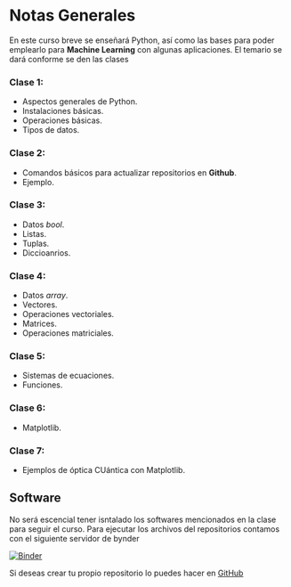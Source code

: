 # Notas Generales

En este curso breve se enseñará Python, así como las bases para poder emplearlo para **Machine Learning** con algunas aplicaciones.
El temario se dará conforme se den las clases

### **Clase 1:**
- Aspectos generales de Python.
- Instalaciones básicas.
- Operaciones básicas.
- Tipos de datos.

### **Clase 2:**
- Comandos básicos para actualizar repositorios en **Github**.
- Ejemplo.

### **Clase 3:**
- Datos *bool*.
- Listas.
- Tuplas.
- Diccioanrios.

### **Clase 4:**
- Datos *array*.
- Vectores.
- Operaciones vectoriales.
- Matrices.
- Operaciones matriciales.

### **Clase 5:**
- Sistemas de ecuaciones.
- Funciones.

### **Clase 6:**
- Matplotlib.

### **Clase 7:**
- Ejemplos de óptica CUántica con Matplotlib.
## Software

No será escencial tener isntalado los softwares mencionados en la clase para seguir el curso. Para ejecutar los archivos del repositorios contamos con el siguiente servidor de bynder

[![Binder](https://mybinder.org/badge_logo.svg)](https://mybinder.org/v2/gh/PhoTonycs/Curso_Intro_Python_2020_2/master)

Si deseas crear tu propio repositorio lo puedes hacer en [GitHub](http://github.com)
